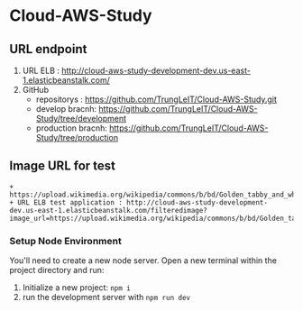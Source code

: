 # Cloud-AWS-Study

## URL endpoint
1. URL ELB : http://cloud-aws-study-development-dev.us-east-1.elasticbeanstalk.com/
2. GitHub 
    + repositorys : https://github.com/TrungLeIT/Cloud-AWS-Study.git
    + develop bracnh: https://github.com/TrungLeIT/Cloud-AWS-Study/tree/development
    + production bracnh: https://github.com/TrungLeIT/Cloud-AWS-Study/tree/production
## Image URL for test
    + https://upload.wikimedia.org/wikipedia/commons/b/bd/Golden_tabby_and_white_kitten_n01.jpg
    + URL ELB test application : http://cloud-aws-study-development-dev.us-east-1.elasticbeanstalk.com/filteredimage?image_url=https://upload.wikimedia.org/wikipedia/commons/b/bd/Golden_tabby_and_white_kitten_n01.jpg
### Setup Node Environment
You'll need to create a new node server. Open a new terminal within the project directory and run:

1. Initialize a new project: `npm i`
2. run the development server with `npm run dev`
